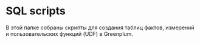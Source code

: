 # SQL scripts

В этой папке собраны скрипты для создания таблиц фактов, измерений и пользовательских функций (UDF) в Greenplum.  
